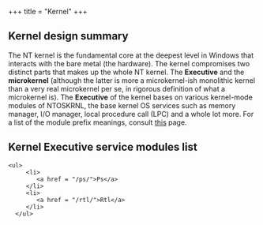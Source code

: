 +++
title = "Kernel"
+++

## Kernel design summary

The NT kernel is the fundamental core at the deepest level in Windows that interacts with the bare metal (the hardware). The kernel compromises two distinct parts that makes up the whole NT kernel. The **Executive** and the **microkernel** (although the latter is more a microkernel-ish monolithic kernel than a very real microkernel per se, in rigorous definition of what a microkernel is). The **Executive** of the kernel bases on various kernel-mode modules of NTOSKRNL, the base kernel OS services such as memory manager, I/O manager, local procedure call (LPC) and a whole lot more. For a list of the module prefix meanings, consult [this](/pages/reactos-source-tree/#ntoskrnl-tree) page.
    
## Kernel Executive service modules list

    <ul>
         <li>
            <a href = "/ps/">Ps</a>
         </li>
         <li>
            <a href = "/rtl/">Rtl</a>
         </li>
      </ul>